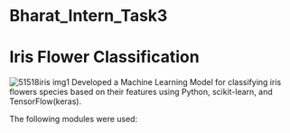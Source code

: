 # Bharat_Intern_Task3
# Iris Flower Classification
![51518iris img1](https://github.com/SiddhantLotlikar/Bharat_Intern_Task3/assets/129778306/fc87e418-2c50-423b-8610-67014be9642c)
Developed a Machine Learning Model for classifying iris
flowers species based on their features using
Python, scikit-learn, and TensorFlow(keras).

The following modules were used:

